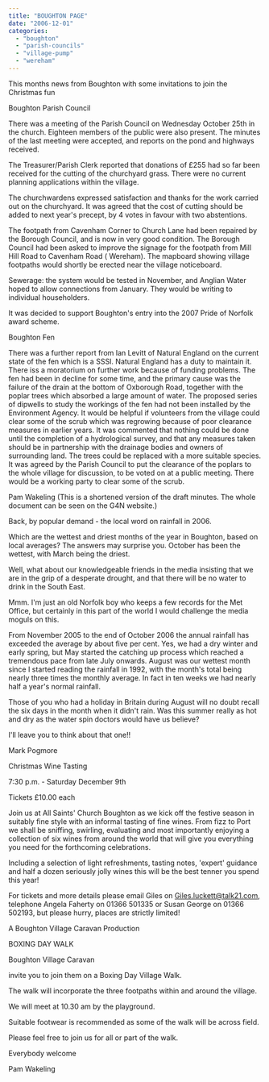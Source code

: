 ```yaml
---
title: "BOUGHTON PAGE"
date: "2006-12-01"
categories: 
  - "boughton"
  - "parish-councils"
  - "village-pump"
  - "wereham"
---
```


This months news from Boughton with some invitations to join the Christmas fun

Boughton Parish Council

There was a meeting of the Parish Council on Wednesday October 25th in the church. Eighteen members of the public were also present. The minutes of the last meeting were accepted, and reports on the pond and highways received.

The Treasurer/Parish Clerk reported that donations of £255 had so far been received for the cutting of the churchyard grass. There were no current planning applications within the village.

The churchwardens expressed satisfaction and thanks for the work carried out on the churchyard. It was agreed that the cost of cutting should be added to next year's precept, by 4 votes in favour with two abstentions.

The footpath from Cavenham Corner to Church Lane had been repaired by the Borough Council, and is now in very good condition. The Borough Council had been asked to improve the signage for the footpath from Mill Hill Road to Cavenham Road ( Wereham). The mapboard showing village footpaths would shortly be erected near the village noticeboard.

Sewerage: the system would be tested in November, and Anglian Water hoped to allow connections from January. They would be writing to individual householders.

It was decided to support Boughton's entry into the 2007 Pride of Norfolk award scheme.

Boughton Fen

There was a further report from Ian Levitt of Natural England on the current state of the fen which is a SSSI. Natural England has a duty to maintain it. There iss a moratorium on further work because of funding problems. The fen had been in decline for some time, and the primary cause was the failure of the drain at the bottom of Oxborough Road, together with the poplar trees which absorbed a large amount of water. The proposed series of dipwells to study the workings of the fen had not been installed by the Environment Agency. It would be helpful if volunteers from the village could clear some of the scrub which was regrowing because of poor clearance measures in earlier years. It was commented that nothing could be done until the completion of a hydrological survey, and that any measures taken should be in partnership with the drainage bodies and owners of surrounding land. The trees could be replaced with a more suitable species. It was agreed by the Parish Council to put the clearance of the poplars to the whole village for discussion, to be voted on at a public meeting. There would be a working party to clear some of the scrub.

Pam Wakeling (This is a shortened version of the draft minutes. The whole document can be seen on the G4N website.)

Back, by popular demand - the local word on rainfall in 2006.

Which are the wettest and driest months of the year in Boughton, based on local averages? The answers may surprise you. October has been the wettest, with March being the driest.

Well, what about our knowledgeable friends in the media insisting that we are in the grip of a desperate drought, and that there will be no water to drink in the South East.

Mmm. I'm just an old Norfolk boy who keeps a few records for the Met Office, but certainly in this part of the world I would challenge the media moguls on this.

From November 2005 to the end of October 2006 the annual rainfall has exceeded the average by about five per cent. Yes, we had a dry winter and early spring, but May started the catching up process which reached a tremendous pace from late July onwards. August was our wettest month since I started reading the rainfall in 1992, with the month's total being nearly three times the monthly average. In fact in ten weeks we had nearly half a year's normal rainfall.

Those of you who had a holiday in Britain during August will no doubt recall the six days in the month when it didn't rain. Was this summer really as hot and dry as the water spin doctors would have us believe?

I'll leave you to think about that one!!

Mark Pogmore

Christmas Wine Tasting

7:30 p.m. - Saturday December 9th

Tickets £10.00 each

Join us at All Saints' Church Boughton as we kick off the festive season in suitably fine style with an informal tasting of fine wines. From fizz to Port we shall be sniffing, swirling, evaluating and most importantly enjoying a collection of six wines from around the world that will give you everything you need for the forthcoming celebrations.

Including a selection of light refreshments, tasting notes, 'expert' guidance and half a dozen seriously jolly wines this will be the best tenner you spend this year!

For tickets and more details please email Giles on Giles.luckett@talk21.com, telephone Angela Faherty on 01366 501335 or Susan George on 01366 502193, but please hurry, places are strictly limited!

A Boughton Village Caravan Production

BOXING DAY WALK

Boughton Village Caravan

invite you to join them on a Boxing Day Village Walk.

The walk will incorporate the three footpaths within and around the village.

We will meet at 10.30 am by the playground.

Suitable footwear is recommended as some of the walk will be across field.

Please feel free to join us for all or part of the walk.

Everybody welcome

Pam Wakeling
